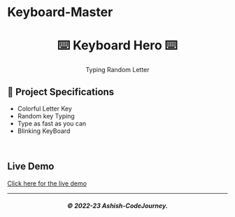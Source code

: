 # Keyboard-Master
<h1 align="center"> ⌨️ Keyboard Hero ⌨️</h1>

<p align="center"> Typing Random Letter</p>

## 📝 Project Specifications

- Colorful Letter Key
- Random key Typing
- Type as fast as you can
- Blinking KeyBoard

</br>

## Live Demo
[Click here for the live demo](https://k-master.netlify.app/)

---

<h5 align='center'>© 2022-23 Ashish-CodeJourney.</h5>
